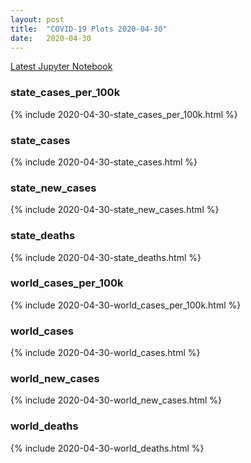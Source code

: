 ```yaml
---
layout: post
title:  "COVID-19 Plots 2020-04-30"
date:   2020-04-30
---
```


[Latest Jupyter Notebook](https://github.com/mvanmidd/covid/blob/master/covid_plots.ipynb)


### state_cases_per_100k

{% include 2020-04-30-state_cases_per_100k.html %}

### state_cases

{% include 2020-04-30-state_cases.html %}

### state_new_cases

{% include 2020-04-30-state_new_cases.html %}

### state_deaths

{% include 2020-04-30-state_deaths.html %}

### world_cases_per_100k

{% include 2020-04-30-world_cases_per_100k.html %}

### world_cases

{% include 2020-04-30-world_cases.html %}

### world_new_cases

{% include 2020-04-30-world_new_cases.html %}

### world_deaths

{% include 2020-04-30-world_deaths.html %}

